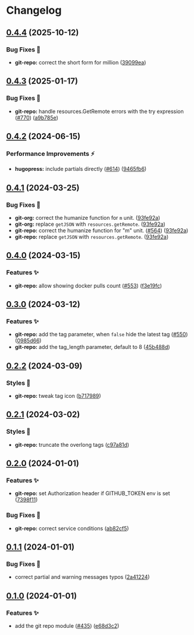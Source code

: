 # Changelog

## [0.4.4](https://github.com/hbstack/header/compare/modules/git-repo/v0.4.3...modules/git-repo/v0.4.4) (2025-10-12)


### Bug Fixes 🐞

* **git-repo:** correct the short form for million ([39099ea](https://github.com/hbstack/header/commit/39099ea81b0191404d6d8bbc94e0b1d73e74f852))

## [0.4.3](https://github.com/hbstack/header/compare/modules/git-repo/v0.4.2...modules/git-repo/v0.4.3) (2025-01-17)


### Bug Fixes 🐞

* **git-repo:** handle resources.GetRemote errors with the try expression ([#770](https://github.com/hbstack/header/issues/770)) ([a9b785e](https://github.com/hbstack/header/commit/a9b785e51516ba5832157847f0139b540b0c6399))

## [0.4.2](https://github.com/hbstack/header/compare/modules/git-repo/v0.4.1...modules/git-repo/v0.4.2) (2024-06-15)


### Performance Improvements ⚡️

* **hugopress:** include partials directly ([#614](https://github.com/hbstack/header/issues/614)) ([9465fb6](https://github.com/hbstack/header/commit/9465fb634f2711058b664659dccb9ce42ef3ad00))

## [0.4.1](https://github.com/hbstack/header/compare/modules/git-repo/v0.4.0...modules/git-repo/v0.4.1) (2024-03-25)


### Bug Fixes 🐞

* **git-org:** correct the humanize function for `m` unit. ([93fe92a](https://github.com/hbstack/header/commit/93fe92ad9e69d974e13b621a1e6422fd38045647))
* **git-org:** replace `getJSON` with `resources.getRemote`. ([93fe92a](https://github.com/hbstack/header/commit/93fe92ad9e69d974e13b621a1e6422fd38045647))
* **git-repo:** correct the humanize function for "m" unit. ([#564](https://github.com/hbstack/header/issues/564)) ([93fe92a](https://github.com/hbstack/header/commit/93fe92ad9e69d974e13b621a1e6422fd38045647))
* **git-repo:** replace `getJSON` with `resources.getRemote`. ([93fe92a](https://github.com/hbstack/header/commit/93fe92ad9e69d974e13b621a1e6422fd38045647))

## [0.4.0](https://github.com/hbstack/header/compare/modules/git-repo/v0.3.0...modules/git-repo/v0.4.0) (2024-03-15)


### Features ✨

* **git-repo:** allow showing docker pulls count ([#553](https://github.com/hbstack/header/issues/553)) ([f3e19fc](https://github.com/hbstack/header/commit/f3e19fcfe1e74b67a6585f93ff099fb01713ed25))

## [0.3.0](https://github.com/hbstack/header/compare/modules/git-repo/v0.2.2...modules/git-repo/v0.3.0) (2024-03-12)


### Features ✨

* **git-repo:** add the tag parameter, when `false` hide the latest tag ([#550](https://github.com/hbstack/header/issues/550)) ([0985d66](https://github.com/hbstack/header/commit/0985d668aa39bcf43815bc6f7fa50947aaac014a))
* **git-repo:** add the tag_length parameter, default to 8 ([45b488d](https://github.com/hbstack/header/commit/45b488d8af6788b98d5b56ec348b778d76a2f95b))

## [0.2.2](https://github.com/hbstack/header/compare/modules/git-repo/v0.2.1...modules/git-repo/v0.2.2) (2024-03-09)


### Styles 🎨

* **git-repo:** tweak tag icon ([b717989](https://github.com/hbstack/header/commit/b717989544858195244646684e8b07355748021a))

## [0.2.1](https://github.com/hbstack/header/compare/modules/git-repo/v0.2.0...modules/git-repo/v0.2.1) (2024-03-02)


### Styles 🎨

* **git-repo:** truncate the overlong tags ([c97a81d](https://github.com/hbstack/header/commit/c97a81d22a57fc659cd79e95302d75fc92150cd2))

## [0.2.0](https://github.com/hbstack/header/compare/modules/git-repo/v0.1.1...modules/git-repo/v0.2.0) (2024-01-01)


### Features ✨

* **git-repo:** set Authorization header if GITHUB_TOKEN env is set ([7398f11](https://github.com/hbstack/header/commit/7398f119653b9e24ae348e45357d9f96be4c67ee))


### Bug Fixes 🐞

* **git-repo:** correct service conditions ([ab82cf5](https://github.com/hbstack/header/commit/ab82cf5231b1819d1a8556cde711aa6a50911f80))

## [0.1.1](https://github.com/hbstack/header/compare/modules/git-repo/v0.1.0...modules/git-repo/v0.1.1) (2024-01-01)


### Bug Fixes 🐞

* correct partial and warning messages typos ([2a41224](https://github.com/hbstack/header/commit/2a412244958a5822b4e5c838c2056cd002ca56b6))

## [0.1.0](https://github.com/hbstack/header/compare/modules/git-repo-v0.0.1...modules/git-repo/v0.1.0) (2024-01-01)


### Features ✨

* add the git repo module ([#435](https://github.com/hbstack/header/issues/435)) ([e68d3c2](https://github.com/hbstack/header/commit/e68d3c2e4cabbf84419d58f5f5925d95d463fe5a))

